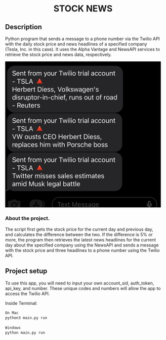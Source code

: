 <h1 align="center">STOCK NEWS</h1>

## Description
Python program that sends a message to a phone number via the Twilio API with the daily stock price and news headlines of a specified company (Tesla, Inc. in this case). It uses the Alpha Vantage and NewsAPI services to retrieve the stock price and news data, respectively.

<p align="center">

![](imgs/1.PNG)

</p>

### About the project.
The script first gets the stock price for the current day and previous day, and calculates the difference between the two. If the difference is 5% or more, the program then retrieves the latest news headlines for the current day about the specified company using the NewsAPI and sends a message with the stock price and three headlines to a phone number using the Twilio API.

## Project setup
To use this app, you will need to input your own account_sid, auth_token, api_key, and number. These unique codes and numbers will allow the app to access the Twilio API. 

Inside Terminal:

```
On Mac
python3 main.py run

Windows
python main.py run
```